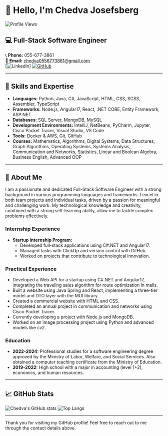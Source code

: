 
# 👋 Hello, I'm Chedva Josefsberg

![Profile Views](https://komarev.com/ghpvc/?username=YOUR_GITHUB_USERNAME&color=blueviolet)

## 💻 Full-Stack Software Engineer

📞 **Phone:** 055-677-3861  
📧 **Email:** [chedva0556773861@gmail.com](mailto:chedva0556773861@gmail.com)  
[![LinkedIn](https://img.shields.io/badge/LinkedIn-blue?style=flat&logo=linkedin&logoColor=white)]
[![GitHub](https://img.shields.io/badge/GitHub-black?style=flat&logo=github&logoColor=white)](https://github.com/YOUR_GITHUB_USERNAME)

---

## 🔧 Skills and Expertise

- **Languages:** Python, Java, C#, JavaScript, HTML, CSS, SCSS, Assembler, TypeScript
- **Frameworks:** Node.js, Angular17, React, .NET CORE, Entity Framework, ASP.NET
- **Databases:** SQL Server, MongoDB, MySQL
- **Development Environments:** IntelliJ, NetBeans, PyCharm, Jupyter, Cisco Packet Tracer, Visual Studio, VS Code
- **Tools:** Docker & AWS, Git, GitHub
- **Courses:** Mathematics, Algorithms, Digital Systems, Data Structures, Graph Algorithms, Operating Systems, Systems Analysis, Communication and Networks, Statistics, Linear and Boolean Algebra, Business English, Advanced OOP

---

## 🌟 About Me

I am a passionate and dedicated Full-Stack Software Engineer with a strong background in various programming languages and frameworks. I excel in both team projects and individual tasks, driven by a passion for meaningful and challenging work. My technological knowledge and creativity, combined with a strong self-learning ability, allow me to tackle complex problems effectively.

### Internship Experience

- **Startup Internship Program:**
  - Developed full-stack applications using C#.NET and Angular17.
  - Managed tasks with ClickUp and version control with GitHub.
  - Worked on projects that contribute to technological innovation.

### Practical Experience

- Developed a Web API for a startup using C#.NET and Angular17, integrating the traveling sales algorithm for route optimization in malls.
- Built a website using Java Spring and React, implementing a three-tier model and DTO layer with the MUI library.
- Created a commercial website with HTML and CSS.
- Completed an annual project in communication and networks using Cisco Packet Tracer.
- Currently developing a project with Node.js and MongoDB.
- Worked on an image processing project using Python and advanced models like cv2.

### Education

- **2022-2024:** Professional studies for a software engineering degree approved by the Ministry of Labor, Welfare, and Social Services. Also obtained a computer teaching certificate from the Ministry of Education.
- **2019-2022:** High school with a major in accounting (level 1+2), economics, and human resources.

---

## 📈 GitHub Stats

![Chedva's GitHub stats](https://github-readme-stats.vercel.app/api?username=YOUR_GITHUB_USERNAME&show_icons=true&theme=radical)
![Top Langs](https://github-readme-stats.vercel.app/api/top-langs/?username=YOUR_GITHUB_USERNAME&layout=compact&theme=radical)

---

Thank you for visiting my GitHub profile! Feel free to reach out to me through the contact details above.
```
